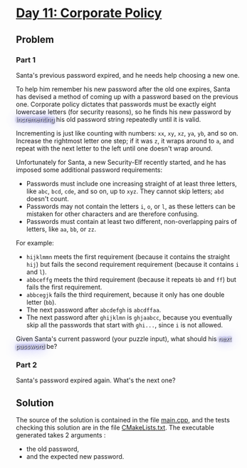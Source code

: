 # [Day 11: Corporate Policy](https://adventofcode.com/2015/day/11)

## Problem

### Part 1

Santa's previous password expired, and he needs help choosing a new one.

To help him remember his new password after the old one expires, Santa has devised a method of coming up with a password based on the previous one. Corporate policy dictates that passwords must be exactly eight lowercase letters (for security reasons), so he finds his new password by <span style="color:white;text-shadow: 1px 1px 2px black, 0 0 25px blue, 0 0 5px darkblue;">incrementing</span> his old password string repeatedly until it is valid.

Incrementing is just like counting with numbers: `xx`, `xy`, `xz`, `ya`, `yb`, and so on. Increase the rightmost letter one step; if it was `z`, it wraps around to `a`, and repeat with the next letter to the left until one doesn't wrap around.

Unfortunately for Santa, a new Security-Elf recently started, and he has imposed some additional password requirements:

- Passwords must include one increasing straight of at least three letters, like `abc`, `bcd`, `cde`, and so on, up to `xyz`. They cannot skip letters; `abd` doesn't count.
- Passwords may not contain the letters `i`, `o`, or `l`, as these letters can be mistaken for other characters and are therefore confusing.
- Passwords must contain at least two different, non-overlapping pairs of letters, like `aa`, `bb`, or `zz`.

For example:

- `hijklmmn` meets the first requirement (because it contains the straight `hij`) but fails the second requirement requirement (because it contains `i` and `l`).
- `abbceffg` meets the third requirement (because it repeats `bb` and `ff`) but fails the first requirement.
- `abbcegjk` fails the third requirement, because it only has one double letter (`bb`).
- The next password after `abcdefgh` is `abcdffaa`.
- The next password after `ghijklmn` is `ghjaabcc`, because you eventually skip all the passwords that start with `ghi...`, since `i` is not allowed.

Given Santa's current password (your puzzle input), what should his <span style="color:white;text-shadow: 1px 1px 2px black, 0 0 25px blue, 0 0 5px darkblue;">next password</span> be?

### Part 2

Santa's password expired again. What's the next one?

## Solution

The source of the solution is contained in the file [main.cpp](src/main.cpp), and the tests checking this solution are in the file [CMakeLists.txt](CMakeLists.txt).
The executable generated takes 2 arguments :
- the old password,
- and the expected new password.

